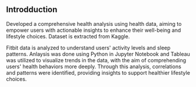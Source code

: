## Introdduction

Developed a comprehensive health analysis using health data, aiming to empower users with actionable insights to enhance their well-being and lifestyle choices. Dataset is extracted from Kaggle.

Fitbit data is analyzed to understand users' activity levels and sleep patterns. Anlaysis was done using Python in Jupyter Notebook and Tableau was utilized to visualize trends in the data, with the aim of comprehending users' health behaviors more deeply. Through this analysis, correlations and patterns were identified, providing insights to support healthier lifestyle choices.
